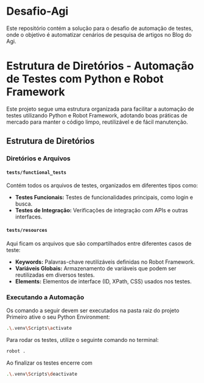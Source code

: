 # Desafio-Agi
Este repositório contém a solução para o desafio de automação de testes, onde o objetivo é automatizar cenários de pesquisa de artigos no Blog do Agi.


# Estrutura de Diretórios - Automação de Testes com Python e Robot Framework

Este projeto segue uma estrutura organizada para facilitar a automação de testes utilizando Python e Robot Framework, adotando boas práticas de mercado para manter o código limpo, reutilizável e de fácil manutenção.

## Estrutura de Diretórios

### Diretórios e Arquivos

#### `tests/functional_tests`
Contém todos os arquivos de testes, organizados em diferentes tipos como:
- **Testes Funcionais:** Testes de funcionalidades principais, como login e busca.
- **Testes de Integração:** Verificações de integração com APIs e outras interfaces.

#### `tests/resources`
Aqui ficam os arquivos que são compartilhados entre diferentes casos de teste:
- **Keywords:** Palavras-chave reutilizáveis definidas no Robot Framework.
- **Variáveis Globais:** Armazenamento de variáveis que podem ser reutilizadas em diversos testes.
- **Elements:** Elementos de interface (ID, XPath, CSS) usados nos testes.


### Executando a Automação

Os comando a seguir devem ser executados na pasta raiz do projeto
Primeiro ative o seu Python Environment:

```bash
.\.venv\Scripts\activate
```

Para rodar os testes, utilize o seguinte comando no terminal:
```bash
robot .
```

Ao finalizar os testes encerre com

```bash
.\.venv\Scripts\deactivate
```